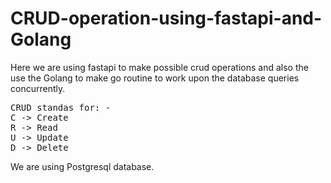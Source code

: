 # CRUD-operation-using-fastapi-and-Golang
Here we are using fastapi to make possible crud operations and also the use the Golang to make go routine to work upon the database queries concurrently.
<pre>CRUD standas for: -
C -> Create
R -> Read
U -> Update
D -> Delete
</pre>
<p>
We are using Postgresql database.
</p>
